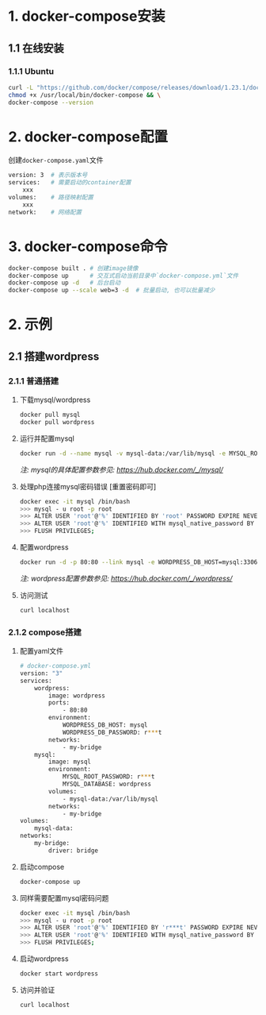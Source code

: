 # 1. docker-compose安装

## 1.1 在线安装

### 1.1.1 Ubuntu

```bash
curl -L "https://github.com/docker/compose/releases/download/1.23.1/docker-compose-$(uname -s)-$(uname -m)" -o /usr/local/bin/docker-compose && \
chmod +x /usr/local/bin/docker-compose && \
docker-compose --version
```

# 2. docker-compose配置

创建`docker-compose.yaml`文件

```bash
version: 3  # 表示版本号
services:   # 需要启动的container配置
	xxx
volumes:    # 路径映射配置
	xxx 
network:    # 网络配置
```

# 3. docker-compose命令

```bash
docker-compose built . # 创建image镜像
docker-compose up      # 交互式启动当前目录中`docker-compose.yml`文件
docker-compose up -d   # 后台启动
docker-compose up --scale web=3 -d  # 批量启动, 也可以批量减少
```



# 2. 示例

## 2.1 搭建wordpress

### 2.1.1 普通搭建

1. 下载mysql/wordpress

   ```bash
   docker pull mysql
   docker pull wordpress
   ```

2. 运行并配置mysql

   ```bash
   docker run -d --name mysql -v mysql-data:/var/lib/mysql -e MYSQL_ROOT_PASSWORD=r***t -e MYSQL_DATABASE=wordpress mysql
   ```

   *注: mysql的具体配置参数参见: https://hub.docker.com/_/mysql/*

3. 处理php连接mysql密码错误 [重置密码即可]

   ```bash
   docker exec -it mysql /bin/bash
   >>> mysql - u root -p root
   >>> ALTER USER 'root'@'%' IDENTIFIED BY 'root' PASSWORD EXPIRE NEVER;
   >>> ALTER USER 'root'@'%' IDENTIFIED WITH mysql_native_password BY 'root';
   >>> FLUSH PRIVILEGES;
   ```

4. 配置wordpress

   ```bash
   docker run -d -p 80:80 --link mysql -e WORDPRESS_DB_HOST=mysql:3306 wordpress
   ```

   *注: wordpress配置参数参见: https://hub.docker.com/_/wordpress/*

5. 访问测试

   ```bash
   curl localhost
   ```

   

### 2.1.2 compose搭建

1. 配置yaml文件

   ```bash
   # docker-compose.yml
   version: "3"
   services:
       wordpress:
           image: wordpress
           ports:
               - 80:80
           environment:
               WORDPRESS_DB_HOST: mysql
               WORDPRESS_DB_PASSWORD: r***t
           networks:
               - my-bridge
       mysql:
           image: mysql
           environment:
               MYSQL_ROOT_PASSWORD: r***t
               MYSQL_DATABASE: wordpress 
           volumes:
               - mysql-data:/var/lib/mysql
           networks:
               - my-bridge
   volumes:
       mysql-data:
   networks:
       my-bridge:
           driver: bridge
   ```

2. 启动compose

   ```bash
   docker-compose up
   ```

3. 同样需要配置mysql密码问题

   ```bash
   docker exec -it mysql /bin/bash
   >>> mysql - u root -p root
   >>> ALTER USER 'root'@'%' IDENTIFIED BY 'r***t' PASSWORD EXPIRE NEVER;
   >>> ALTER USER 'root'@'%' IDENTIFIED WITH mysql_native_password BY 'r***t';
   >>> FLUSH PRIVILEGES;
   ```

4. 启动wordpress

   ```bash
   docker start wordpress
   ```

5. 访问并验证

   ```bash
   curl localhost
   ```

   

